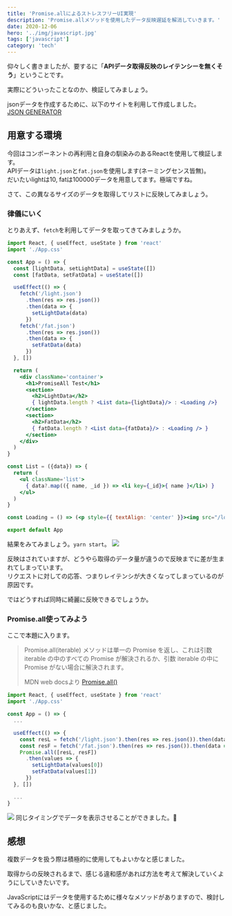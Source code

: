 ```yaml
---
title: 'Promise.allによるストレスフリーUI実現'
description: 'Promise.allメソッドを使用したデータ反映遅延を解消していきます。'
date: 2020-12-06
hero: '../img/javascript.jpg'
tags: ['javascript']
category: 'tech'
---
```


仰々しく書きましたが、要するに「**APIデータ取得反映のレイテンシーを無くそう**」ということです。

実際にどういったことなのか、検証してみましょう。

jsonデータを作成するために、以下のサイトを利用して作成しました。  
[JSON GENERATOR](https://www.json-generator.com/)

## 用意する環境
今回はコンポーネントの再利用と自身の馴染みのあるReactを使用して検証します。  
APIデータは`light.json`と`fat.json`を使用します(ネーミングセンス皆無)。  
だいたいlightは10, fatは100000データを用意してます。極端ですね。

さて、この異なるサイズのデータを取得してリストに反映してみましょう。

### 律儀にいく
とりあえず、`fetch`を利用してデータを取ってきてみましょうか。
```jsx:title=App.jsx
import React, { useEffect, useState } from 'react'
import './App.css'

const App = () => {
  const [lightData, setLightData] = useState([])
  const [fatData, setFatData] = useState([])

  useEffect(() => {
    fetch('/light.json')
      .then(res => res.json())
      .then(data => {
        setLightData(data)
      })
    fetch('/fat.json')
      .then(res => res.json())
      .then(data => {
        setFatData(data)
      })
  }, [])

  return (
    <div className='container'>
      <h1>PromiseAll Test</h1>
      <section>
        <h2>LightData</h2>
        { lightData.length ? <List data={lightData}/> : <Loading />}
      </section>
      <section>
        <h2>FatData</h2>
        { fatData.length ? <List data={fatData}/> : <Loading /> }
      </section>
    </div>
  )
}

const List = ({data}) => {
  return (
    <ul className='list'>
      { data?.map(({ name, _id }) => <li key={_id}>{ name }</li>) }
    </ul>
  )
}

const Loading = () => (<p style={{ textAlign: 'center' }}><img src="/loading.gif" alt=""/></p>)

export default App
```

結果をみてみましょう。`yarn start`。
![](https://storage.googleapis.com/zenn-user-upload/vt41uupxby2dng3jjt4nqkzcqe0b)

反映はされていますが、どうやら取得のデータ量が違うので反映までに差が生まれてしまっています。  
リクエストに対しての応答、つまりレイテンシが大きくなってしまっているのが原因です。

ではどうすれば同時に綺麗に反映できるでしょうか。

### Promise.all使ってみよう
ここで本題に入ります。
>Promise.all(iterable) メソッドは単一の Promise を返し、これは引数 iterable の中のすべての Promise が解決されるか、引数 iterable の中に Promise がない場合に解決されます。
>
>MDN web docsより [Promise.all()](https://developer.mozilla.org/ja/docs/Web/JavaScript/Reference/Global_Objects/Promise/all)

```jsx:title=App.jsx
import React, { useEffect, useState } from 'react'
import './App.css'

const App = () => {
  ...

  useEffect(() => {
    const resL = fetch('/light.json').then(res => res.json()).then(data => data)
    const resF = fetch('/fat.json').then(res => res.json()).then(data => data)
    Promise.all([resL, resF])
      .then(values => {
        setLightData(values[0])
        setFatData(values[1])
      })
  }, [])

  ...
}
```
![](https://storage.googleapis.com/zenn-user-upload/1ik32l1obmdhql0gh8lxbvjo49hj)
同じタイミングでデータを表示させることができました。👏

## 感想
複数データを扱う際は積極的に使用してもよいかなと感じました。

取得からの反映されるまで、感じる違和感があれば方法を考えて解決していくようにしていきたいです。

JavaScriptにはデータを使用するために様々なメソッドがありますので、検討してみるのも良いかな、と感じました。
